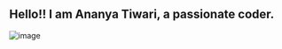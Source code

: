 ## Hello!! I am Ananya Tiwari, a passionate coder.
![image](https://github.com/user-attachments/assets/02cea4fd-333b-427d-a1f0-cd1b576488e8)

<!--
**Ananya3107/Ananya3107** is a ✨ _special_ ✨ repository because its `README.md` (this file) appears on your GitHub profile.

Here are some ideas to get you started:

- 🔭 I’m currently working on ...
- 🌱 I’m currently learning ...
- 👯 I’m looking to collaborate on ...
- 🤔 I’m looking for help with ...
- 💬 Ask me about ...
- 📫 How to reach me: ...
- 😄 Pronouns: ...
- ⚡ Fun fact: ...
-->
